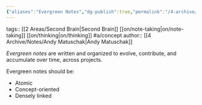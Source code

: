 ```yaml
---
{"aliases":"Evergreen Notes","dg-publish":true,"permalink":"/4-archive/notes/evergreen-note/","dgPassFrontmatter":true}
---
```


tags:: [[2 Areas/Second Brain\|Second Brain]] [[on/note-taking\|on/note-taking]] [[on/thinking\|on/thinking]] #a/concept 
author:: [[4 Archive/Notes/Andy Matuschak\|Andy Matuschak]]

_Evergreen notes_ are written and organized to evolve, contribute, and accumulate over time, across projects.

Evergreen notes should be:
- Atomic
- Concept-oriented
- Densely linked

